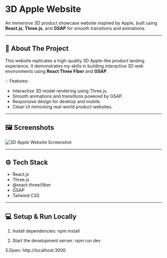 # 3D Apple Website

An immersive 3D product showcase website inspired by Apple, built using **React.js**, **Three.js**, and **GSAP** for smooth transitions and animations.

---

## 🚀 About The Project

This website replicates a high-quality 3D Apple-like product landing experience. It demonstrates my skills in building interactive 3D web environments using **React Three Fiber** and **GSAP**.

💡 Features:
- Interactive 3D model rendering using Three.js.
- Smooth animations and transitions powered by GSAP.
- Responsive design for desktop and mobile.
- Clean UI mimicking real-world product websites.

---

## 🖼️ Screenshots

![3D Apple Website Screenshot](public/your-screenshot-name.png)

---

## ⚙️ Tech Stack

- React.js
- Three.js
- @react-three/fiber
- GSAP
- Tailwind CSS 

---

## 💻 Setup & Run Locally

1. Install dependencies:
   npm install

2. Start the development server:
   npm run dev
   
3.Open: http://localhost:3000 
